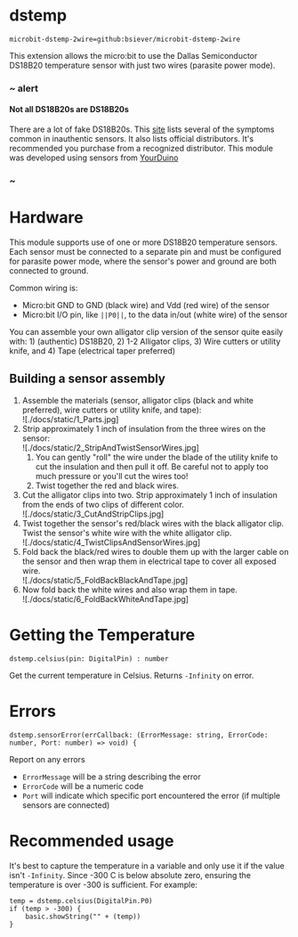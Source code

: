 # dstemp

```package
microbit-dstemp-2wire=github:bsiever/microbit-dstemp-2wire
```

This extension allows the micro:bit to use the Dallas Semiconductor DS18B20 temperature sensor with just two wires (parasite power mode).

### ~ alert

#### Not all DS18B20s are DS18B20s

There are a lot of fake DS18B20s.  This [site](https://github.com/cpetrich/counterfeit_DS18B20) lists several of the symptoms common in inauthentic sensors. It also lists official distributors. It's recommended you purchase from a recognized distributor.  This module was developed using sensors from [YourDuino](http://www.yourduino.com/sunshop/index.php?l=product_detail&p=151)

### ~

# Hardware

This module supports use of one or more DS18B20 temperature sensors.  Each sensor must be connected to a separate pin and must be configured for parasite power mode, where the sensor's power and ground are both connected to ground.

Common wiring is:

- Micro:bit GND to GND (black wire) and Vdd (red wire) of the sensor
- Micro:bit I/O pin, like `||P0||`, to the data in/out (white wire) of the sensor

You can assemble your own alligator clip version of the sensor quite easily with: 1) (authentic) DS18B20, 2) 1-2 Alligator clips, 3) Wire cutters or utility knife, and 4) Tape (electrical taper preferred)

## Building a sensor assembly

1. Assemble the materials (sensor, alligator clips (black and white preferred), wire cutters or utility knife, and tape):<br />![./docs/static/1_Parts.jpg]
2. Strip approximately 1 inch of insulation from the three wires on the sensor:<br />![./docs/static/2_StripAndTwistSensorWires.jpg]<br /> 
   1. You can gently "roll" the wire under the blade of the utility knife to cut the insulation and then pull it off.  Be careful not to apply too much pressure or you'll cut the wires too!
   2. Twist together the red and black wires.
3. Cut the alligator clips into two. Strip approximately 1 inch of insulation from the ends of two clips of different color.<br />![./docs/static/3_CutAndStripClips.jpg]
4. Twist together the sensor's red/black wires with the black alligator clip.  Twist the sensor's white wire with the white alligator clip. <br />![./docs/static/4_TwistClipsAndSensorWires.jpg]
5. Fold back the black/red wires to double them up with the larger cable on the sensor and then wrap them in electrical tape to cover all exposed wire. <br />![./docs/static/5_FoldBackBlackAndTape.jpg] 
6. Now fold back the white wires and also wrap them in tape.<br />![./docs/static/6_FoldBackWhiteAndTape.jpg]



# Getting the Temperature

```sig
dstemp.celsius(pin: DigitalPin) : number 
```

Get the current temperature in Celsius.  Returns `-Infinity` on error.
# Errors


```sig
dstemp.sensorError(errCallback: (ErrorMessage: string, ErrorCode: number, Port: number) => void) { 
```

Report on any errors

- `ErrorMessage` will be a string describing the error
- `ErrorCode` will be a numeric code
- `Port` will indicate which specific port encountered the error (if multiple sensors are connected)

# Recommended usage

It's best to capture the temperature in a variable and only use it if the value isn't `-Infinity`.  Since -300 C is below absolute zero, ensuring the temperature is over -300 is sufficient.  For example:

```block
temp = dstemp.celsius(DigitalPin.P0)
if (temp > -300) {
    basic.showString("" + (temp))
}
```


<script src="https://makecode.com/gh-pages-embed.js"></script>
<script>makeCodeRender("{{ site.makecode.home_url }}", "{{ site.github.owner_name }}/{{ site.github.repository_name }}");</script>
